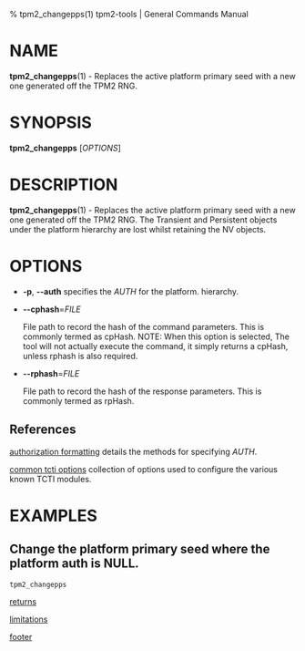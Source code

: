 % tpm2_changepps(1) tpm2-tools | General Commands Manual

# NAME

**tpm2_changepps**(1) - Replaces the active platform primary seed with a new one
generated off the TPM2 RNG.

# SYNOPSIS

**tpm2_changepps** [*OPTIONS*]

# DESCRIPTION

**tpm2_changepps**(1) - Replaces the active platform primary seed with a new one
generated off the TPM2 RNG. The Transient and Persistent objects under the
platform hierarchy are lost whilst retaining the NV objects.

# OPTIONS

  * **-p**, **\--auth** specifies the _AUTH_ for the platform.
  hierarchy.

  * **\--cphash**=_FILE_

    File path to record the hash of the command parameters. This is commonly
    termed as cpHash. NOTE: When this option is selected, The tool will not
    actually execute the command, it simply returns a cpHash, unless rphash is also required.

  * **\--rphash**=_FILE_

    File path to record the hash of the response parameters. This is commonly
    termed as rpHash.

## References

[authorization formatting](common/authorizations.md) details the methods for
specifying _AUTH_.

[common tcti options](common/tcti.md) collection of options used to configure
the various known TCTI modules.

# EXAMPLES

## Change the platform primary seed where the platform auth is NULL.
```bash
tpm2_changepps
```

[returns](common/returns.md)

[limitations](common/policy-limitations.md)

[footer](common/footer.md)
